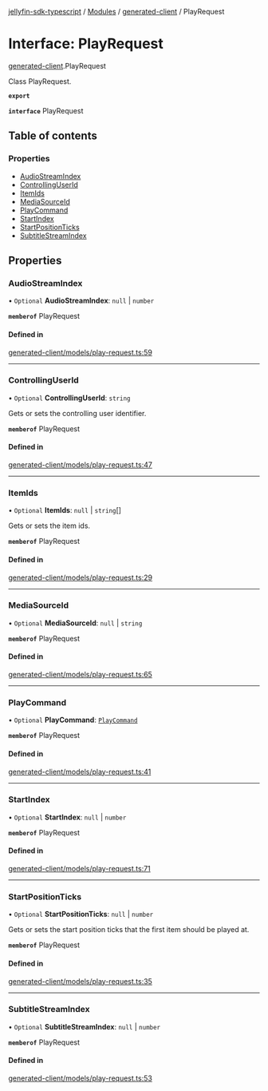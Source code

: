 [jellyfin-sdk-typescript](../README.md) / [Modules](../modules.md) / [generated-client](../modules/generated_client.md) / PlayRequest

# Interface: PlayRequest

[generated-client](../modules/generated_client.md).PlayRequest

Class PlayRequest.

**`export`**

**`interface`** PlayRequest

## Table of contents

### Properties

- [AudioStreamIndex](generated_client.PlayRequest.md#audiostreamindex)
- [ControllingUserId](generated_client.PlayRequest.md#controllinguserid)
- [ItemIds](generated_client.PlayRequest.md#itemids)
- [MediaSourceId](generated_client.PlayRequest.md#mediasourceid)
- [PlayCommand](generated_client.PlayRequest.md#playcommand)
- [StartIndex](generated_client.PlayRequest.md#startindex)
- [StartPositionTicks](generated_client.PlayRequest.md#startpositionticks)
- [SubtitleStreamIndex](generated_client.PlayRequest.md#subtitlestreamindex)

## Properties

### AudioStreamIndex

• `Optional` **AudioStreamIndex**: ``null`` \| `number`

**`memberof`** PlayRequest

#### Defined in

[generated-client/models/play-request.ts:59](https://github.com/thornbill/jellyfin-sdk-typescript/blob/46678c1/src/generated-client/models/play-request.ts#L59)

___

### ControllingUserId

• `Optional` **ControllingUserId**: `string`

Gets or sets the controlling user identifier.

**`memberof`** PlayRequest

#### Defined in

[generated-client/models/play-request.ts:47](https://github.com/thornbill/jellyfin-sdk-typescript/blob/46678c1/src/generated-client/models/play-request.ts#L47)

___

### ItemIds

• `Optional` **ItemIds**: ``null`` \| `string`[]

Gets or sets the item ids.

**`memberof`** PlayRequest

#### Defined in

[generated-client/models/play-request.ts:29](https://github.com/thornbill/jellyfin-sdk-typescript/blob/46678c1/src/generated-client/models/play-request.ts#L29)

___

### MediaSourceId

• `Optional` **MediaSourceId**: ``null`` \| `string`

**`memberof`** PlayRequest

#### Defined in

[generated-client/models/play-request.ts:65](https://github.com/thornbill/jellyfin-sdk-typescript/blob/46678c1/src/generated-client/models/play-request.ts#L65)

___

### PlayCommand

• `Optional` **PlayCommand**: [`PlayCommand`](../enums/generated_client.PlayCommand.md)

**`memberof`** PlayRequest

#### Defined in

[generated-client/models/play-request.ts:41](https://github.com/thornbill/jellyfin-sdk-typescript/blob/46678c1/src/generated-client/models/play-request.ts#L41)

___

### StartIndex

• `Optional` **StartIndex**: ``null`` \| `number`

**`memberof`** PlayRequest

#### Defined in

[generated-client/models/play-request.ts:71](https://github.com/thornbill/jellyfin-sdk-typescript/blob/46678c1/src/generated-client/models/play-request.ts#L71)

___

### StartPositionTicks

• `Optional` **StartPositionTicks**: ``null`` \| `number`

Gets or sets the start position ticks that the first item should be played at.

**`memberof`** PlayRequest

#### Defined in

[generated-client/models/play-request.ts:35](https://github.com/thornbill/jellyfin-sdk-typescript/blob/46678c1/src/generated-client/models/play-request.ts#L35)

___

### SubtitleStreamIndex

• `Optional` **SubtitleStreamIndex**: ``null`` \| `number`

**`memberof`** PlayRequest

#### Defined in

[generated-client/models/play-request.ts:53](https://github.com/thornbill/jellyfin-sdk-typescript/blob/46678c1/src/generated-client/models/play-request.ts#L53)

